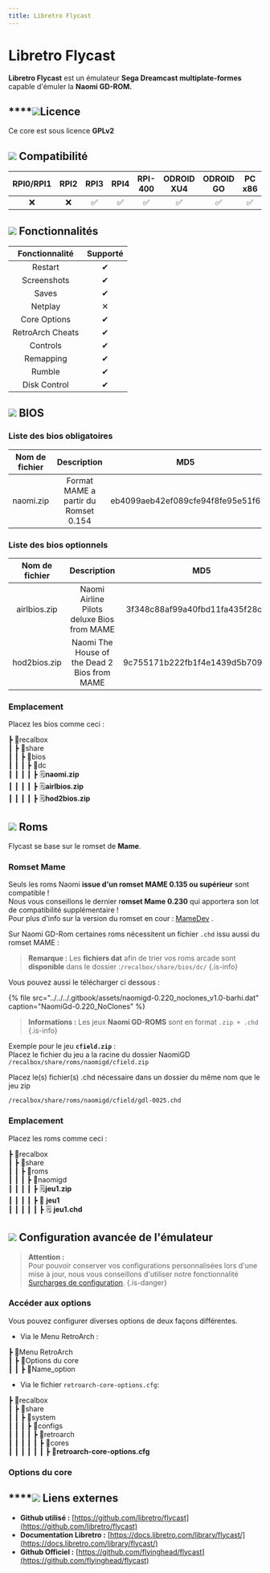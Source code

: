 ```yaml
---
title: Libretro Flycast
---
```


# Libretro Flycast

**Libretro Flycast** est un émulateur **Sega Dreamcast multiplate-formes** capable d'émuler la **Naomi GD-ROM.**

## \*\*\*\*![](/migration-images/emulateurs/arcade/naomi-gd-rom/gerald-g-parchment-background-or-border-5.svg)**Licence**

Ce core est sous licence **GPLv2**

## ![](/migration-images/emulateurs/arcade/naomi-gd-rom/compatibility.png) Compatibilité

| RPI0/RPI1 | RPI2 | RPI3 | RPI4 | RPI-400 | ODROID XU4 | ODROID GO | PC x86 | PC x86\_64 |
| :---: | :---: | :---: | :---: | :---: | :---: | :---: | :---: | :---: |
| ❌ | ❌ | ✅ | ✅ | ✅ | ✅ | ✅ | ✅ | ✅ |

## ![](/migration-images/emulateurs/arcade/naomi-gd-rom/cogwheel-145804_640.png) Fonctionnalités

| Fonctionnalité | Supporté |
| :---: | :---: |
| Restart | ✔ |
| Screenshots | ✔ |
| Saves | ✔ |
| Netplay | ✕ |
| Core Options | ✔ |
| RetroArch Cheats | ✔ |
| Controls | ✔ |
| Remapping | ✔ |
| Rumble | ✔ |
| Disk Control | ✔ |

## ![](/migration-images/emulateurs/arcade/naomi-gd-rom/tqfp32.svg) BIOS

### Liste des bios **obligatoires**

| Nom de fichier | Description | **MD5** | Fourni |
| :---: | :---: | :---: | :---: |
| naomi.zip | Format MAME a partir du Romset 0.154 | eb4099aeb42ef089cfe94f8fe95e51f6 | ❌ |

### Liste des bios **optionnels**

| Nom de fichier | **Description** | MD5 | Fourni |
| :---: | :---: | :---: | :---: |
| airlbios.zip | Naomi Airline Pilots deluxe Bios from MAME | 3f348c88af99a40fbd11fa435f28c69d | ❌ |
| hod2bios.zip | Naomi The House of the Dead 2 Bios from MAME | 9c755171b222fb1f4e1439d5b709dbf1 | ❌ |

### **Emplacement**

Placez les bios comme ceci :

┣ 📁recalbox  
┃ ┣ 📁share  
┃ ┃ ┣ 📁bios  
┃ ┃ ┃ ┣ 📁dc  
┃ ┃ ┃ ┃ ┣ 🗒**naomi.zip**  
┃ ┃ ┃ ┃ ┣ 🗒**airlbios.zip**  
┃ ┃ ┃ ┃ ┣ 🗒**hod2bios.zip**  

## ![](/migration-images/emulateurs/arcade/naomi-gd-rom/rom-30098_640.png) Roms

Flycast se base sur le romset de **Mame**.

### Romset Mame

Seuls les roms Naomi **issue d'un romset MAME 0.135 ou supérieur** sont compatible !   
Nous vous conseillons le dernier r**omset Mame 0.230** qui apportera son lot de compatibilité supplémentaire !  
Pour plus d'info sur la version du romset en cour : [MameDev](https://www.mamedev.org/release.html) .

Sur Naomi GD-Rom certaines roms nécessitent un fichier `.chd` issu aussi du romset MAME :


>**Remarque :**
>Les **fichiers dat** afin de trier vos roms arcade sont **disponible** dans le dossier :`/recalbox/share/bios/dc/`
{.is-info}

Vous pouvez aussi le télécharger ci dessous :

{% file src="../../../.gitbook/assets/naomigd-0.220\_noclones\_v1.0-barhi.dat" caption="NaomiGd-0.220\_NoClones" %}


>**Informations :**
>Les jeux **Naomi GD-ROMS**  sont en format `.zip + .chd` 
{.is-info}

Exemple pour le jeu **`cfield.zip`** :  
Placez le fichier du jeu a la racine du dossier NaomiGD   
`/recalbox/share/roms/naomigd/cfield.zip`

Placez le\(s\) fichier\(s\) .chd nécessaire dans un dossier du même nom que le jeu zip

`/recalbox/share/roms/naomigd/cfield/gdl-0025.chd`

### **Emplacement**

Placez les roms comme ceci : 

┣ 📁recalbox  
┃ ┣ 📁share  
┃ ┃ ┣ 📁roms  
┃ ┃ ┃ ┣ 📁naomigd  
┃ ┃ ┃ ┃ ┣ 🗒**jeu1.zip**  
┃ ┃ ┃ ┃ ┣ 📁 **jeu1**  
┃ ┃ ┃ ┃ ┃ ┣ 🗒 **jeu1.chd**  

## ![](/migration-images/emulateurs/arcade/naomi-gd-rom/hammer-28636_640.png) Configuration avancée de l'émulateur


>**Attention :**  
>Pour pouvoir conserver vos configurations personnalisées lors d'une mise à jour, nous vous conseillons d'utiliser notre fonctionnalité [Surcharges de configuration](/fr/usage-avance/surcharge-de-configuration).
{.is-danger}

### Accéder aux options

Vous pouvez configurer diverses options de deux façons différentes.

* Via le Menu RetroArch :

┣ 📁Menu RetroArch  
┃ ┣ 📁Options du core  
┃ ┃ ┣ 🧩Name\_option  

* Via le fichier `retroarch-core-options.cfg`:

┣ 📁recalbox  
┃ ┣ 📁share  
┃ ┃ ┣ 📁system  
┃ ┃ ┃ ┣ 📁configs  
┃ ┃ ┃ ┃ ┣ 📁retroarch  
┃ ┃ ┃ ┃ ┃ ┣ 📁cores  
┃ ┃ ┃ ┃ ┃ ┃ ┣ 🧩**retroarch-core-options.cfg**  

### Options du core

## \*\*\*\*![](/migration-images/emulateurs/arcade/naomi-gd-rom/kisspng-web-development-world-wide-web-computer-icons-webs-world-wide-web-icon-png-5ab05c24477216.4540070115215073642927.png) **Liens externes**

* **Github utilisé :** [https://github.com/libretro/flycast](https://github.com/libretro/flycast)
* **Documentation Libretro :** [https://docs.libretro.com/library/flycast/](https://docs.libretro.com/library/flycast/)
* **Github Officiel :** [https://github.com/flyinghead/flycast](https://github.com/flyinghead/flycast)

